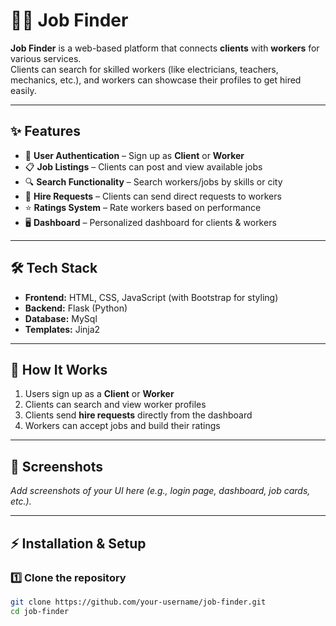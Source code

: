 # 🧑‍💼 Job Finder

**Job Finder** is a web-based platform that connects **clients** with **workers** for various services.  
Clients can search for skilled workers (like electricians, teachers, mechanics, etc.), and workers can showcase their profiles to get hired easily.

---

## ✨ Features
- 🔑 **User Authentication** – Sign up as **Client** or **Worker**
- 📋 **Job Listings** – Clients can post and view available jobs
- 🔍 **Search Functionality** – Search workers/jobs by skills or city
- 🤝 **Hire Requests** – Clients can send direct requests to workers
- ⭐ **Ratings System** – Rate workers based on performance
- 🖥 **Dashboard** – Personalized dashboard for clients & workers

---

## 🛠 Tech Stack
- **Frontend:** HTML, CSS, JavaScript (with Bootstrap for styling)
- **Backend:** Flask (Python)
- **Database:** MySql
- **Templates:** Jinja2

---

## 🚀 How It Works
1. Users sign up as a **Client** or **Worker**  
2. Clients can search and view worker profiles  
3. Clients send **hire requests** directly from the dashboard  
4. Workers can accept jobs and build their ratings  

---

## 📸 Screenshots
_Add screenshots of your UI here (e.g., login page, dashboard, job cards, etc.)._

---

## ⚡ Installation & Setup

### 1️⃣ Clone the repository
```bash
git clone https://github.com/your-username/job-finder.git
cd job-finder

